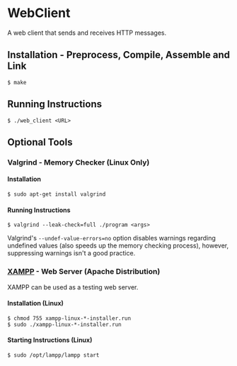# WebClient
A web client that sends and receives HTTP messages.

## Installation - Preprocess, Compile, Assemble and Link
```shell
$ make
```

## Running Instructions
```shell
$ ./web_client <URL>
```

## Optional Tools

### Valgrind - Memory Checker (Linux Only)

#### Installation

```shell
$ sudo apt-get install valgrind
```

#### Running Instructions

```shell
$ valgrind --leak-check=full ./program <args>
```

Valgrind's `--undef-value-errors=no` option disables warnings regarding undefined values (also speeds up the memory checking process), however, suppressing warnings isn't a good practice.

### [XAMPP](https://apachefriends.org/index.html) - Web Server (Apache Distribution)

XAMPP can be used as a testing web server.

#### Installation (Linux)

```shell
$ chmod 755 xampp-linux-*-installer.run
$ sudo ./xampp-linux-*-installer.run
```

#### Starting Instructions (Linux)

```shell
$ sudo /opt/lampp/lampp start
```


